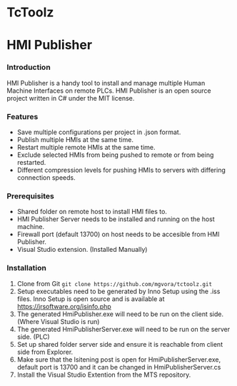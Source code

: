 # TcToolz

# HMI Publisher


### Introduction

HMI Publisher is a handy tool to install and manage multiple Human Machine Interfaces on remote PLCs. HMI Publisher is an open source project written in C# under the MIT license.

### Features
* Save multiple configurations per project in .json format.
* Publish multiple HMIs at the same time.
* Restart multiple remote HMIs at the same time.
* Exclude selected HMIs from being pushed to remote or from being restarted.
* Different compression levels for pushing HMIs to servers with differing connection speeds.


### Prerequisites
* Shared folder on remote host to install HMI files to.
* HMI Publisher Server needs to be installed and running on the host machine.
* Firewall port (default 13700) on host needs to be accesible from HMI Publisher.
* Visual Studio extension. (Installed Manually)

### Installation
1. Clone from Git `git clone https://github.com/mgvora/tctoolz.git`
2. Setup executables need to be generated by Inno Setup using the .iss files. Inno Setup is open source and is available at https://jrsoftware.org/isinfo.php
3. The generated HmiPublisher.exe will need to be run on the client side. (Where Visual Studio is run)
3. The generated HmiPublisherServer.exe will need to be run on the server side. (PLC)
4. Set up shared folder server side and ensure it is reachable from client side from Explorer.
5. Make sure that the lsitening post is open for HmiPublisherServer.exe, default port is 13700 and it can be changed in HmiPublisherServer.cs
6. Install the Visual Studio Extention from the MTS repository.
